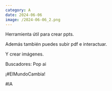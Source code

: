```yaml
--- 
category: A 
date: 2024-06-06 
image: /2024-06-06_2.png 
--- 
```


Herramienta útil para crear ppts.

Además también puedes subir pdf e interactuar. 

Y crear imágenes. 

Buscadores: Pop ai

¡#ElMundoCambia!

#IA
